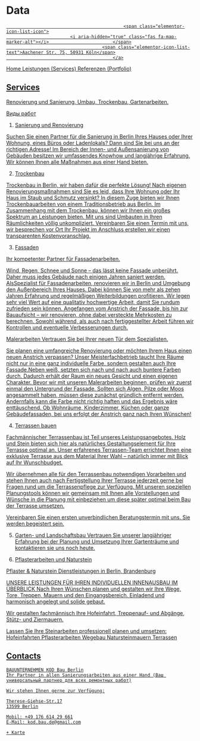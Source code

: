 

# Data

<a href="https://www.google.com/maps/place/KOD+Bau/@52.5458873,13.2237091,17z/data=!3m1!4b1!4m5!3m4!1s0x47a85709fd0e0191:0x1c27ef868a7b32e1!8m2!3d52.5458841!4d13.2258978" target="_blank" rel="nofollow">

												<span class="elementor-icon-list-icon">
							<i aria-hidden="true" class="fas fa-map-marker-alt"></i>						</span>
										<span class="elementor-icon-list-text">Aachener Str. 75, 50931 Köln</span>
											</a>


Home
Leistungen (Services)
Referenzen (Portfolio)



## Services

Renovierung und Sanierung, Umbau,  Trockenbau, Gartenarbeiten.

Виды работ
1. Sanierung und Renovierung

Suchen Sie einen Partner für die Sanierung in Berlin Ihres Hauses oder Ihrer Wohnung, eines Büros oder Ladenlokals? Dann sind Sie bei uns an der richtigen Adresse! Im Bereich der Innen- und Außensanierung von Gebäuden besitzen wir umfassendes Knowhow und langjährige Erfahrung. Wir können Ihnen alle Maßnahmen aus einer Hand bieten.


2. Trockenbau

Trockenbau in Berlin, wir haben dafür die perfekte Lösung! Nach eigenen Renovierungsmaßnahmen sind Sie es leid, dass Ihre Wohnung oder Ihr Haus im Staub und Schmutz versinkt?  In diesem Zuge bieten wir Ihnen Trockenbauarbeiten von einem Traditionsbetrieb aus Berlin. Im Zusammenhang mit dem Trockenbau, können wir Ihnen ein großes Spektrum an Leistungen bieten. Mit uns sind Umbauten in Ihren Räumlichkeiten völlig unkompliziert. Vereinbaren Sie einen Termin mit uns, wir besprechen vor Ort Ihr Projekt im Anschluss erstellen wir einen transparenten Kostenvoranschlag.


3. Fassaden

Ihr kompetenter Partner für Fassadenarbeiten.

Wind, Regen, Schnee und Sonne – das lässt keine Fassade unberührt. Daher muss jedes Gebäude nach einigen Jahren saniert werden. AlsSpezialist für Fassadenarbeiten, renovieren wir in Berlin und Umgebung den Außenbereich Ihres Hauses. Dabei können Sie von mehr als zehen Jahren Erfahrung und regelmäßigen Weiterbildungen profitieren. Wir legen sehr viel Wert auf eine qualitativ hochwertige Arbeit, damit Sie rundum zufrieden sein können. Angefangen vom Anstrich der Fassade, bis hin zur Bauaufsicht – wir renovieren, ohne dabei versteckte Mehrkosten zu berechnen. Sowohl während, als auch nach fertiggestellter Arbeit führen wir Kontrollen und eventuelle Verbesserungen durch.


Malerarbeiten
Vertrauen Sie bei Ihrer neuen Tür dem Spezialisten.

Sie planen eine umfangreiche Renovierung oder möchten Ihrem Haus einen neuen Anstrich verpassen? Unser Meisterfachbetrieb taucht Ihre Räume nicht nur in eine ganz individuelle Farbe, sondern gestalten auch Ihre Fassade.Neben weiß, setzten sich nach und nach auch buntere Farben durch. Dadurch erhält der Raum ein neues Gesicht und einen eigenen Charakter. Bevor wir mit unseren Malerarbeiten beginnen, prüfen wir zuerst einmal den Untergrund der Fassade. Sollten sich Algen, Pilze oder Moos angesammelt haben, müssen diese zunächst gründlich entfernt werden. Andernfalls kann die Farbe nicht richtig haften und das Ergebnis wäre enttäuschend. Ob Wohnräume, Kinderzimmer, Küchen oder ganze Gebäudefassaden, bei uns erfolgt der Anstrich ganz nach Ihren Wünschen!

4. Terrassen bauen

Fachmännischer Terrassenbau ist Teil unseres Leistungsangebotes. Holz und Stein bieten sich hier als natürliches Gestaltungselement für Ihre Terrasse optimal an. Unser erfahrenes Terrassen-Team errichtet Ihnen eine exklusive Terrasse aus dem Material Ihrer Wahl – natürlich immer mit Blick auf Ihr Wunschbudget.

Wir übernehmen alle für den Terrassenbau notwendigen Vorarbeiten und stehen Ihnen auch nach Fertigstellung Ihrer Terrasse jederzeit gerne bei Fragen rund um die Terrassenpflege zur Verfügung. Mit unseren speziellen Planungstools können wir gemeinsam mit Ihnen alle Vorstellungen und Wünsche in die Planung mit einbeziehen um diese später optimal beim Bau der Terrasse umsetzen.

Vereinbaren Sie einen ersten unverbindlichen Beratungstermin mit uns. Sie werden begeistert sein.



5. Garten- und Landschaftsbau
   Vertrauen Sie unserer langjähriger Erfahrung bei der Planung und Umsetzung Ihrer Gartenträume und kontaktieren sie uns noch  heute.

6. Pflasterarbeiten und Naturstein

Pflaster & Naturstein Dienstleistungen in Berlin, Brandenburg

UNSERE LEISTUNGEN FÜR IHREN INDIVIDUELLEN INNENAUSBAU IM ÜBERBLICK
Nach Ihren Wünschen planen und gestalten wir Ihre Wege, Tore, Treppen, Mauern und den Eingangsbereich. Einladend und harmonisch angelegt und solide gebaut.

Wir gestalten fachmännisch Ihre Hofeinfahrt, Treppenauf- und Abgänge, Stütz- und Ziermauern.

Lassen Sie Ihre Steinarbeiten professionell planen und umsetzen:
Hofeinfahrten
Pflasterarbeiten
Wegebau
Natursteinmauern
Terrassen



## Contacts


```
BAUUNTERNEHMEN KOD Bau Berlin
Ihr Partner in allen Sanierungsarbeiten aus einer Hand (Ваш универсальный партнер для всех ремонтных работ)

Wir stehen Ihnen gerne zur Verfügung:

Therese-Giehse-Str.17
13599 Berlin

Mobil: +49 176 614 29 661
E-Mail: kod.bau.de@gmail.com

+ Karte
```